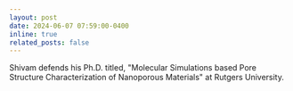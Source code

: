 ```yaml
---
layout: post
date: 2024-06-07 07:59:00-0400
inline: true
related_posts: false
---
```



Shivam defends his Ph.D. titled, "Molecular Simulations based Pore Structure Characterization of Nanoporous Materials" at Rutgers University.
